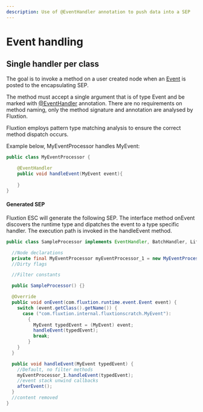```yaml
---
description: Use of @EventHandler annotation to push data into a SEP
---
```


# Event handling

## Single handler per class

The goal is to invoke a method on a user created node when an [Event](https://github.com/v12technology/fluxtion/blob/master/api/src/main/java/com/fluxtion/runtime/event/Event.java) is posted to the encapsulating SEP. 

The method must accept a single argument that is of type Event and be marked with [@EventHandler](https://github.com/v12technology/fluxtion/blob/master/builder/src/main/java/com/fluxtion/api/annotations/EventHandler.java) annotation. There are no requirements on method naming, only the method signature and annotation are analysed by Fluxtion. 

Fluxtion employs pattern type matching analysis to ensure the correct method dispatch occurs.

Example below, MyEventProcessor handles MyEvent:

```java
public class MyEventProcessor {
    
    @EventHandler
    public void handleEvent(MyEvent event){
        
    }
}
```

#### Generated SEP

Fluxtion ESC will generate the following SEP. The interface method onEvent discovers the runtime type and dipatches the event to a type specific handler. The execution path is invoked in the handleEvent method.

```java
public class SampleProcessor implements EventHandler, BatchHandler, Lifecycle {

  //Node declarations
  private final MyEventProcessor myEventProcessor_1 = new MyEventProcessor();
  //Dirty flags

  //Filter constants

  public SampleProcessor() {}

  @Override
  public void onEvent(com.fluxtion.runtime.event.Event event) {
    switch (event.getClass().getName()) {
      case ("com.fluxtion.internal.fluxtionscratch.MyEvent"):
        {
          MyEvent typedEvent = (MyEvent) event;
          handleEvent(typedEvent);
          break;
        }
    }
  }

  public void handleEvent(MyEvent typedEvent) {
    //Default, no filter methods
    myEventProcessor_1.handleEvent(typedEvent);
    //event stack unwind callbacks
    afterEvent();
  }
  //content removed
}
```

